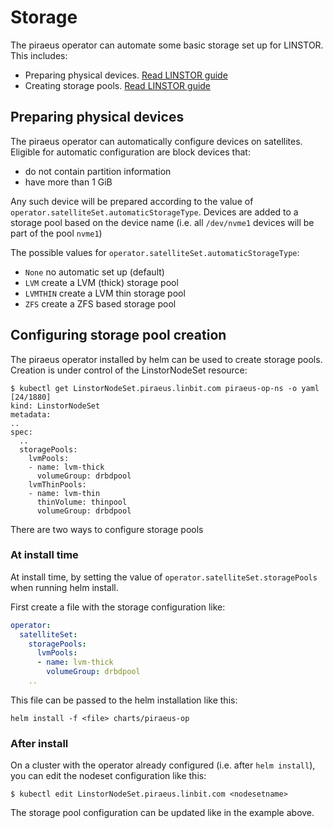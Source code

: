 # Storage

The piraeus operator can automate some basic storage set up for LINSTOR. This includes:

* Preparing physical devices. [Read LINSTOR guide](https://www.linbit.com/drbd-user-guide/linstor-guide-1_0-en/#s-a_storage_pool_per_backend_device)
* Creating storage pools. [Read LINSTOR guide](https://www.linbit.com/drbd-user-guide/linstor-guide-1_0-en/#s-storage_pools)

## Preparing physical devices

The piraeus operator can automatically configure devices on satellites. Eligible for automatic configuration
are block devices that:

* do not contain partition information
* have more than 1 GiB

Any such device will be prepared according to the value of `operator.satelliteSet.automaticStorageType`. Devices are
added to a storage pool based on the device name (i.e. all `/dev/nvme1` devices will be part of the pool
`nvme1`)

The possible values for `operator.satelliteSet.automaticStorageType`:

* `None` no automatic set up (default)
* `LVM` create a LVM (thick) storage pool
* `LVMTHIN` create a LVM thin storage pool
* `ZFS` create a ZFS based storage pool

## Configuring storage pool creation

The piraeus operator installed by helm can be used to create storage pools. Creation is under control of the
LinstorNodeSet resource:

```
$ kubectl get LinstorNodeSet.piraeus.linbit.com piraeus-op-ns -o yaml                                                                                       [24/1880]
kind: LinstorNodeSet
metadata:
..
spec:
  ..
  storagePools:
    lvmPools:
    - name: lvm-thick
      volumeGroup: drbdpool
    lvmThinPools:
    - name: lvm-thin
      thinVolume: thinpool
      volumeGroup: drbdpool

```

There are two ways to configure storage pools

### At install time

At install time, by setting the value of `operator.satelliteSet.storagePools` when running helm install.

First create a file with the storage configuration like:

```yaml
operator:
  satelliteSet:
    storagePools:
      lvmPools:
      - name: lvm-thick
        volumeGroup: drbdpool
    ..
```

This file can be passed to the helm installation like this:

```
helm install -f <file> charts/piraeus-op
```

### After install

On a cluster with the operator already configured (i.e. after `helm install`),
you can edit the nodeset configuration like this:

```
$ kubectl edit LinstorNodeSet.piraeus.linbit.com <nodesetname>
```

The storage pool configuration can be updated like in the example above.
